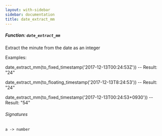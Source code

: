 ```yaml
---
layout: with-sidebar
sidebar: documentation
title: date_extract_mm
---
```


##### Function: `date_extract_mm`
Extract the minute from the date as an integer

Examples:

  date_extract_mm(to_fixed_timestamp('2017-12-13T00:24:53Z'))
  -- Result: "24"

  date_extract_mm(to_floating_timestamp('2017-12-13T8:24:53'))
  -- Result: "24"

  date_extract_mm(to_fixed_timestamp('2017-12-13T00:24:53+0930'))
  -- Result: "54"

###### Signatures
    a -> number

